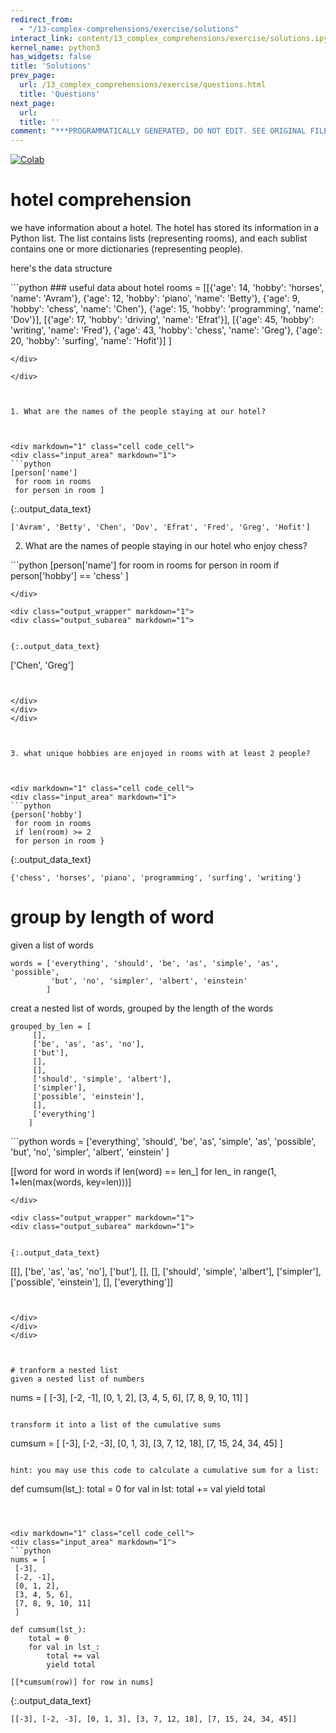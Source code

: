 ```yaml
---
redirect_from:
  - "/13-complex-comprehensions/exercise/solutions"
interact_link: content/13_complex_comprehensions/exercise/solutions.ipynb
kernel_name: python3
has_widgets: false
title: 'Solutions'
prev_page:
  url: /13_complex_comprehensions/exercise/questions.html
  title: 'Questions'
next_page:
  url: 
  title: ''
comment: "***PROGRAMMATICALLY GENERATED, DO NOT EDIT. SEE ORIGINAL FILES IN /content***"
---
```

<a href="https://colab.research.google.com/github/aviadr1/learn-advanced-python/blob/master/content/13_complex_comprehensions/exercise/solutions.ipynb" target="_blank">
<img src="https://colab.research.google.com/assets/colab-badge.svg" 
     title="Open this file in Google Colab" alt="Colab"/>
</a>




# hotel comprehension
we have information about a hotel.
The hotel has stored its information in a Python list.
The list contains lists (representing rooms), and each sublist contains one or more dictionaries (representing people).

here's the data structure



<div markdown="1" class="cell code_cell">
<div class="input_area" markdown="1">
```python
### useful data about hotel
rooms = [[{'age': 14, 'hobby': 'horses', 'name': 'Avram'},  
          {'age': 12, 'hobby': 'piano', 'name': 'Betty'},  
          {'age': 9, 'hobby': 'chess', 'name': 'Chen'},  
          {'age': 15, 'hobby': 'programming', 'name': 'Dov'}],
         [{'age': 17, 'hobby': 'driving', 'name': 'Efrat'}],  
         [{'age': 45, 'hobby': 'writing', 'name': 'Fred'},  
          {'age': 43, 'hobby': 'chess', 'name': 'Greg'},
          {'age': 20, 'hobby': 'surfing', 'name': 'Hofit'}]
          ]

```
</div>

</div>



1. What are the names of the people staying at our hotel?



<div markdown="1" class="cell code_cell">
<div class="input_area" markdown="1">
```python
[person['name']      
 for room in rooms
 for person in room ]

```
</div>

<div class="output_wrapper" markdown="1">
<div class="output_subarea" markdown="1">


{:.output_data_text}
```
['Avram', 'Betty', 'Chen', 'Dov', 'Efrat', 'Fred', 'Greg', 'Hofit']
```


</div>
</div>
</div>



2. What are the names of people staying in our hotel who enjoy chess?



<div markdown="1" class="cell code_cell">
<div class="input_area" markdown="1">
```python
[person['name']
 for room in rooms
 for person in room
 if person['hobby'] == 'chess' ]

```
</div>

<div class="output_wrapper" markdown="1">
<div class="output_subarea" markdown="1">


{:.output_data_text}
```
['Chen', 'Greg']
```


</div>
</div>
</div>



3. what unique hobbies are enjoyed in rooms with at least 2 people?



<div markdown="1" class="cell code_cell">
<div class="input_area" markdown="1">
```python
{person['hobby']
 for room in rooms
 if len(room) >= 2
 for person in room }

```
</div>

<div class="output_wrapper" markdown="1">
<div class="output_subarea" markdown="1">


{:.output_data_text}
```
{'chess', 'horses', 'piano', 'programming', 'surfing', 'writing'}
```


</div>
</div>
</div>



# group by length of word
given a list of words
```
words = ['everything', 'should', 'be', 'as', 'simple', 'as', 'possible',
         'but', 'no', 'simpler', 'albert', 'einstein'
        ]
```

creat a nested list of words, grouped by the length of the words
```
grouped_by_len = [
     [],
     ['be', 'as', 'as', 'no'],
     ['but'],
     [],
     [],
     ['should', 'simple', 'albert'],
     ['simpler'],
     ['possible', 'einstein'],
     [],
     ['everything']
    ]
```



<div markdown="1" class="cell code_cell">
<div class="input_area" markdown="1">
```python
words = ['everything', 'should', 'be', 'as', 'simple', 'as', 'possible',
         'but', 'no', 'simpler', 'albert', 'einstein'
        ]

[[word for word in words if len(word) == len_] for len_ in range(1, 1+len(max(words, key=len)))]

```
</div>

<div class="output_wrapper" markdown="1">
<div class="output_subarea" markdown="1">


{:.output_data_text}
```
[[],
 ['be', 'as', 'as', 'no'],
 ['but'],
 [],
 [],
 ['should', 'simple', 'albert'],
 ['simpler'],
 ['possible', 'einstein'],
 [],
 ['everything']]
```


</div>
</div>
</div>



# tranform a nested list
given a nested list of numbers
```
nums = [
 [-3],
 [-2, -1],
 [0, 1, 2],
 [3, 4, 5, 6],
 [7, 8, 9, 10, 11]
 ]
```

transform it into a list of the cumulative sums
```
cumsum = [
 [-3],
 [-2, -3],
 [0, 1, 3],
 [3, 7, 12, 18],
 [7, 15, 24, 34, 45]
 ]
```

hint: you may use this code to calculate a cumulative sum for a list:
```
def cumsum(lst_):
    total = 0
    for val in lst:
        total += val
        yield total
```



<div markdown="1" class="cell code_cell">
<div class="input_area" markdown="1">
```python
nums = [
 [-3],
 [-2, -1],
 [0, 1, 2],
 [3, 4, 5, 6],
 [7, 8, 9, 10, 11]
 ]

def cumsum(lst_):
    total = 0
    for val in lst_:
        total += val
        yield total
        
[[*cumsum(row)] for row in nums]

```
</div>

<div class="output_wrapper" markdown="1">
<div class="output_subarea" markdown="1">


{:.output_data_text}
```
[[-3], [-2, -3], [0, 1, 3], [3, 7, 12, 18], [7, 15, 24, 34, 45]]
```


</div>
</div>
</div>


